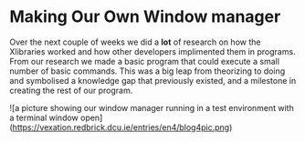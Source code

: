 # Making Our Own Window manager 

Over the next couple of weeks we did a **lot** of research on how the Xlibraries worked and how other developers implimented them in programs. From our research we made a basic program that could execute a small number of basic commands. This was a big leap from theorizing to doing and symbolised a knowledge gap that previously existed, and a milestone in creating the rest of our program.

![a picture showing our window manager running in a test environment with a terminal window open] (https://vexation.redbrick.dcu.ie/entries/en4/blog4pic.png)